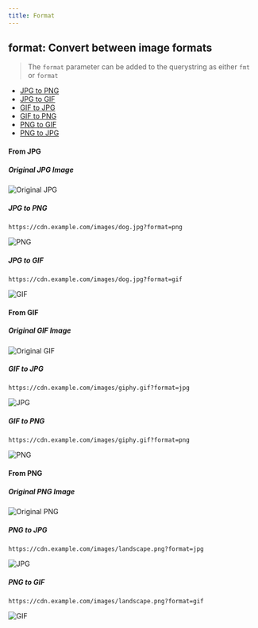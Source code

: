 ```yaml
---
title: Format
---
```

## format: Convert between image formats

> The `format` parameter can be added to the querystring as either `fmt` or `format`

* [JPG to PNG](#jpg-to-png)
* [JPG to GIF](#jpg-to-gif)
* [GIF to JPG](#gif-to-jpg)
* [GIF to PNG](#gif-to-png)
* [PNG to GIF](#png-to-gif)
* [PNG to JPG](#png-to-jpg)

#### From JPG

##### Original JPG Image

![Original JPG](../../assets/dog-w600.jpeg)

##### JPG to PNG

`https://cdn.example.com/images/dog.jpg?format=png`

![PNG](../../assets/dog-w600.png "Image credit: Yamon Figurs (https://unsplash.com/@yamonf16)")

##### JPG to GIF

`https://cdn.example.com/images/dog.jpg?format=gif`

![GIF](../../assets/dog-w600.gif "Image credit: Yamon Figurs (https://unsplash.com/@yamonf16)")

#### From GIF

##### Original GIF Image

![Original GIF](../../assets/giphy.gif)

##### GIF to JPG

`https://cdn.example.com/images/giphy.gif?format=jpg`

![JPG](../../assets/giphy.jpeg)

##### GIF to PNG

`https://cdn.example.com/images/giphy.gif?format=png`

![PNG](../../assets/giphy.png)

#### From PNG

##### Original PNG Image

![Original PNG](../../assets/landscape.png)

##### PNG to JPG

`https://cdn.example.com/images/landscape.png?format=jpg`

![JPG](../../assets/landscape.jpeg)

##### PNG to GIF

`https://cdn.example.com/images/landscape.png?format=gif`

![GIF](../../assets/landscape.gif)